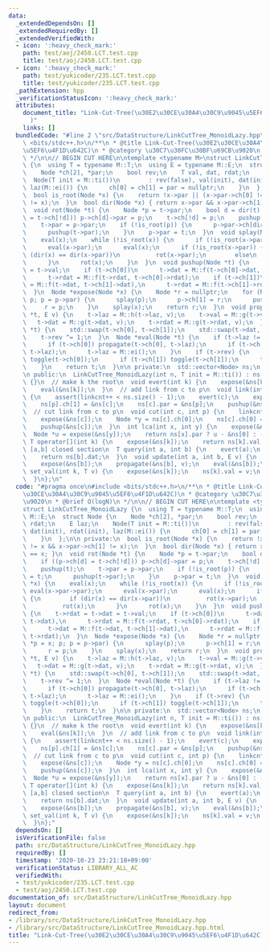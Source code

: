 ```yaml
---
data:
  _extendedDependsOn: []
  _extendedRequiredBy: []
  _extendedVerifiedWith:
  - icon: ':heavy_check_mark:'
    path: test/aoj/2450.LCT.test.cpp
    title: test/aoj/2450.LCT.test.cpp
  - icon: ':heavy_check_mark:'
    path: test/yukicoder/235.LCT.test.cpp
    title: test/yukicoder/235.LCT.test.cpp
  _pathExtension: hpp
  _verificationStatusIcon: ':heavy_check_mark:'
  attributes:
    document_title: "Link-Cut-Tree(\u30E2\u30CE\u30A4\u30C9\u9045\u5EF6\u4F1D\u642C\
      )"
    links: []
  bundledCode: "#line 2 \"src/DataStructure/LinkCutTree_MonoidLazy.hpp\"\n#include\
    \ <bits/stdc++.h>\n/**\n * @title Link-Cut-Tree(\u30E2\u30CE\u30A4\u30C9\u9045\
    \u5EF6\u4F1D\u642C)\n * @category \u30C7\u30FC\u30BF\u69CB\u9020\n * @brief O(logN)\n\
    \ */\n\n// BEGIN CUT HERE\n\ntemplate <typename M>\nstruct LinkCutTree_MonoidLazy\
    \ {\n  using T = typename M::T;\n  using E = typename M::E;\n  struct Node {\n\
    \    Node *ch[2], *par;\n    bool rev;\n    T val, dat, rdat;\n    E laz;\n  \
    \  Node(T init = M::ti())\n        : rev(false), val(init), dat(init), rdat(init),\
    \ laz(M::ei()) {\n      ch[0] = ch[1] = par = nullptr;\n    }\n  };\n\n private:\n\
    \  bool is_root(Node *x) {\n    return !x->par || (x->par->ch[0] != x && x->par->ch[1]\
    \ != x);\n  }\n  bool dir(Node *x) { return x->par && x->par->ch[1] == x; }\n\
    \  void rot(Node *t) {\n    Node *p = t->par;\n    bool d = dir(t);\n    if ((p->ch[d]\
    \ = t->ch[!d])) p->ch[d]->par = p;\n    t->ch[!d] = p;\n    pushup(p);\n    pushup(t);\n\
    \    t->par = p->par;\n    if (!is_root(p)) {\n      p->par->ch[dir(p)] = t;\n\
    \      pushup(t->par);\n    }\n    p->par = t;\n  }\n  void splay(Node *x) {\n\
    \    eval(x);\n    while (!is_root(x)) {\n      if (!is_root(x->par)) eval(x->par->par);\n\
    \      eval(x->par);\n      eval(x);\n      if (!is_root(x->par)) {\n        if\
    \ (dir(x) == dir(x->par))\n          rot(x->par);\n        else\n          rot(x);\n\
    \      }\n      rot(x);\n    }\n  }\n  void pushup(Node *t) {\n    t->rdat = t->dat\
    \ = t->val;\n    if (t->ch[0])\n      t->dat = M::f(t->ch[0]->dat, t->dat),\n\
    \      t->rdat = M::f(t->rdat, t->ch[0]->rdat);\n    if (t->ch[1])\n      t->dat\
    \ = M::f(t->dat, t->ch[1]->dat),\n      t->rdat = M::f(t->ch[1]->rdat, t->rdat);\n\
    \  }\n  Node *expose(Node *x) {\n    Node *r = nullptr;\n    for (Node *p = x;\
    \ p; p = p->par) {\n      splay(p);\n      p->ch[1] = r;\n      pushup(p);\n \
    \     r = p;\n    }\n    splay(x);\n    return r;\n  }\n  void propagate(Node\
    \ *t, E v) {\n    t->laz = M::h(t->laz, v);\n    t->val = M::g(t->val, v);\n \
    \   t->dat = M::g(t->dat, v);\n    t->rdat = M::g(t->rdat, v);\n  }\n  void toggle(Node\
    \ *t) {\n    std::swap(t->ch[0], t->ch[1]);\n    std::swap(t->dat, t->rdat);\n\
    \    t->rev ^= 1;\n  }\n  Node *eval(Node *t) {\n    if (t->laz != M::ei()) {\n\
    \      if (t->ch[0]) propagate(t->ch[0], t->laz);\n      if (t->ch[1]) propagate(t->ch[1],\
    \ t->laz);\n      t->laz = M::ei();\n    }\n    if (t->rev) {\n      if (t->ch[0])\
    \ toggle(t->ch[0]);\n      if (t->ch[1]) toggle(t->ch[1]);\n      t->rev = false;\n\
    \    }\n    return t;\n  }\n\n private:\n  std::vector<Node> ns;\n  size_t linkcnt;\n\
    \n public:\n  LinkCutTree_MonoidLazy(int n, T init = M::ti()) : ns(n, init), linkcnt(0)\
    \ {}\n  // make k the root\n  void evert(int k) {\n    expose(&ns[k]);\n    toggle(&ns[k]);\n\
    \    eval(&ns[k]);\n  }\n  // add link from c to p\n  void link(int c, int p)\
    \ {\n    assert(linkcnt++ < ns.size() - 1);\n    evert(c);\n    expose(&ns[p]);\n\
    \    ns[p].ch[1] = &ns[c];\n    ns[c].par = &ns[p];\n    pushup(&ns[p]);\n  }\n\
    \  // cut link from c to p\n  void cut(int c, int p) {\n    linkcnt--;\n    evert(p);\n\
    \    expose(&ns[c]);\n    Node *y = ns[c].ch[0];\n    ns[c].ch[0] = y->par = nullptr;\n\
    \    pushup(&ns[c]);\n  }\n  int lca(int x, int y) {\n    expose(&ns[x]);\n  \
    \  Node *u = expose(&ns[y]);\n    return ns[x].par ? u - &ns[0] : -1;\n  }\n \
    \ T operator[](int k) {\n    expose(&ns[k]);\n    return ns[k].val;\n  }\n  //\
    \ [a,b] closed section\n  T query(int a, int b) {\n    evert(a);\n    expose(&ns[b]);\n\
    \    return ns[b].dat;\n  }\n  void update(int a, int b, E v) {\n    evert(a);\n\
    \    expose(&ns[b]);\n    propagate(&ns[b], v);\n    eval(&ns[b]);\n  }\n  void\
    \ set_val(int k, T v) {\n    expose(&ns[k]);\n    ns[k].val = v;\n    eval(&ns[k]);\n\
    \  }\n};\n"
  code: "#pragma once\n#include <bits/stdc++.h>\n/**\n * @title Link-Cut-Tree(\u30E2\
    \u30CE\u30A4\u30C9\u9045\u5EF6\u4F1D\u642C)\n * @category \u30C7\u30FC\u30BF\u69CB\
    \u9020\n * @brief O(logN)\n */\n\n// BEGIN CUT HERE\n\ntemplate <typename M>\n\
    struct LinkCutTree_MonoidLazy {\n  using T = typename M::T;\n  using E = typename\
    \ M::E;\n  struct Node {\n    Node *ch[2], *par;\n    bool rev;\n    T val, dat,\
    \ rdat;\n    E laz;\n    Node(T init = M::ti())\n        : rev(false), val(init),\
    \ dat(init), rdat(init), laz(M::ei()) {\n      ch[0] = ch[1] = par = nullptr;\n\
    \    }\n  };\n\n private:\n  bool is_root(Node *x) {\n    return !x->par || (x->par->ch[0]\
    \ != x && x->par->ch[1] != x);\n  }\n  bool dir(Node *x) { return x->par && x->par->ch[1]\
    \ == x; }\n  void rot(Node *t) {\n    Node *p = t->par;\n    bool d = dir(t);\n\
    \    if ((p->ch[d] = t->ch[!d])) p->ch[d]->par = p;\n    t->ch[!d] = p;\n    pushup(p);\n\
    \    pushup(t);\n    t->par = p->par;\n    if (!is_root(p)) {\n      p->par->ch[dir(p)]\
    \ = t;\n      pushup(t->par);\n    }\n    p->par = t;\n  }\n  void splay(Node\
    \ *x) {\n    eval(x);\n    while (!is_root(x)) {\n      if (!is_root(x->par))\
    \ eval(x->par->par);\n      eval(x->par);\n      eval(x);\n      if (!is_root(x->par))\
    \ {\n        if (dir(x) == dir(x->par))\n          rot(x->par);\n        else\n\
    \          rot(x);\n      }\n      rot(x);\n    }\n  }\n  void pushup(Node *t)\
    \ {\n    t->rdat = t->dat = t->val;\n    if (t->ch[0])\n      t->dat = M::f(t->ch[0]->dat,\
    \ t->dat),\n      t->rdat = M::f(t->rdat, t->ch[0]->rdat);\n    if (t->ch[1])\n\
    \      t->dat = M::f(t->dat, t->ch[1]->dat),\n      t->rdat = M::f(t->ch[1]->rdat,\
    \ t->rdat);\n  }\n  Node *expose(Node *x) {\n    Node *r = nullptr;\n    for (Node\
    \ *p = x; p; p = p->par) {\n      splay(p);\n      p->ch[1] = r;\n      pushup(p);\n\
    \      r = p;\n    }\n    splay(x);\n    return r;\n  }\n  void propagate(Node\
    \ *t, E v) {\n    t->laz = M::h(t->laz, v);\n    t->val = M::g(t->val, v);\n \
    \   t->dat = M::g(t->dat, v);\n    t->rdat = M::g(t->rdat, v);\n  }\n  void toggle(Node\
    \ *t) {\n    std::swap(t->ch[0], t->ch[1]);\n    std::swap(t->dat, t->rdat);\n\
    \    t->rev ^= 1;\n  }\n  Node *eval(Node *t) {\n    if (t->laz != M::ei()) {\n\
    \      if (t->ch[0]) propagate(t->ch[0], t->laz);\n      if (t->ch[1]) propagate(t->ch[1],\
    \ t->laz);\n      t->laz = M::ei();\n    }\n    if (t->rev) {\n      if (t->ch[0])\
    \ toggle(t->ch[0]);\n      if (t->ch[1]) toggle(t->ch[1]);\n      t->rev = false;\n\
    \    }\n    return t;\n  }\n\n private:\n  std::vector<Node> ns;\n  size_t linkcnt;\n\
    \n public:\n  LinkCutTree_MonoidLazy(int n, T init = M::ti()) : ns(n, init), linkcnt(0)\
    \ {}\n  // make k the root\n  void evert(int k) {\n    expose(&ns[k]);\n    toggle(&ns[k]);\n\
    \    eval(&ns[k]);\n  }\n  // add link from c to p\n  void link(int c, int p)\
    \ {\n    assert(linkcnt++ < ns.size() - 1);\n    evert(c);\n    expose(&ns[p]);\n\
    \    ns[p].ch[1] = &ns[c];\n    ns[c].par = &ns[p];\n    pushup(&ns[p]);\n  }\n\
    \  // cut link from c to p\n  void cut(int c, int p) {\n    linkcnt--;\n    evert(p);\n\
    \    expose(&ns[c]);\n    Node *y = ns[c].ch[0];\n    ns[c].ch[0] = y->par = nullptr;\n\
    \    pushup(&ns[c]);\n  }\n  int lca(int x, int y) {\n    expose(&ns[x]);\n  \
    \  Node *u = expose(&ns[y]);\n    return ns[x].par ? u - &ns[0] : -1;\n  }\n \
    \ T operator[](int k) {\n    expose(&ns[k]);\n    return ns[k].val;\n  }\n  //\
    \ [a,b] closed section\n  T query(int a, int b) {\n    evert(a);\n    expose(&ns[b]);\n\
    \    return ns[b].dat;\n  }\n  void update(int a, int b, E v) {\n    evert(a);\n\
    \    expose(&ns[b]);\n    propagate(&ns[b], v);\n    eval(&ns[b]);\n  }\n  void\
    \ set_val(int k, T v) {\n    expose(&ns[k]);\n    ns[k].val = v;\n    eval(&ns[k]);\n\
    \  }\n};"
  dependsOn: []
  isVerificationFile: false
  path: src/DataStructure/LinkCutTree_MonoidLazy.hpp
  requiredBy: []
  timestamp: '2020-10-23 23:21:18+09:00'
  verificationStatus: LIBRARY_ALL_AC
  verifiedWith:
  - test/yukicoder/235.LCT.test.cpp
  - test/aoj/2450.LCT.test.cpp
documentation_of: src/DataStructure/LinkCutTree_MonoidLazy.hpp
layout: document
redirect_from:
- /library/src/DataStructure/LinkCutTree_MonoidLazy.hpp
- /library/src/DataStructure/LinkCutTree_MonoidLazy.hpp.html
title: "Link-Cut-Tree(\u30E2\u30CE\u30A4\u30C9\u9045\u5EF6\u4F1D\u642C)"
---
```

